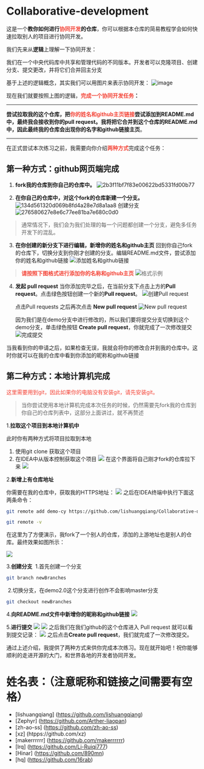 # Collaborative-development

这是一个**教你如何进行<font class="text-color-1" color="#f44336">协同开发</font>的仓库**，你可以根据本仓库的简易教程学会如何快速拉取别人的项目进行协同开发。

我们先来从**逻辑**上理解一下协同开发：

我们在一个中央代码库中共享和管理代码的不同版本。开发者可以克隆项目、创建分支、提交更改，并将它们合并回主分支

基于上述的逻辑概念，其实我们可以用图片来表示协同开发：
![image](https://github.com/lishuangqiang/Collaborative-development/assets/142634204/9b852b37-9435-4043-af8d-b514f7ab17be)

现在我们就要按照上图的逻辑，**<font class="text-color-01" color="#f44336">完成一个协同开发任务</font>：**


----


 **尝试拉取我的这个仓库，把<font class="text-color-01" color="#f44336">你的姓名和github主页链接</font>尝试添加到README.md中，最终我会接收到你的pull request。我将把它合并到这个仓库的README.md中，因此最终我的仓库会出现你的名字和github链接主页**。



----

在正式尝试本次练习之前，我需要向你介绍<font class="text-color-01" color="#f44336">**两种方式**</font>完成这个任务：

## 第一种方式：github网页端完成

1. **fork我的仓库到你自己的仓库中。**
   ![2b3f11bf7f83e00622bd5331fd00b77](https://github.com/lishuangqiang/Collaborative-development/assets/142634204/9e43ceef-28d9-424c-b367-0c6389997725)

2. **在你自己的仓库中，对这个fork的仓库新建一个分支。**
   ![134d561320d069b8fd4a28e7d8a1aa8](https://github.com/lishuangqiang/Collaborative-development/assets/142634204/18fbbe0c-b72f-4ae8-b67a-6140a9bf1b4c)
   创建分支
   ![276580627e8e6c77ee81ba7e680c0d0](https://github.com/lishuangqiang/Collaborative-development/assets/142634204/99a7b0dc-fa8a-4642-a400-7e24b2adec5c)

 >   通常情况下，我们会为我们处理的每一个问题都创建一个分支，避免多任务开发下的混乱。


3. **在你创建的新分支下进行编辑，新增你的姓名和github主页**
   回到你自己fork的仓库下，切换分支到你刚才创建的分支。编辑README.md文件，尝试添加你的姓名和github链接
   ![添加姓名和github链接](https://markdown.liuchengtu.com/work/uploads/upload_ebe99e70db0eb2543c92fb6ae1731332.png)


> **<font class="text-color-01" color="#f44336">   请按照下图格式进行添加你的名称和github主页</font>**
   ![格式示例](https://markdown.liuchengtu.com/work/uploads/upload_45e3234e66653017475c2e93631e9c03.png)


4. **发起 pull request**
   当你添加完毕之后，在当前分支下点击上方的**Pull request**。点击绿色按钮创建一个新的**Pull request**。
   ![创建Pull request](https://markdown.liuchengtu.com/work/uploads/upload_96ad177843e2c47265b2da76df54cfcf.png)

   点击Pull requests 之后再次点击 **New pull request**
   ![New pull request](https://markdown.liuchengtu.com/work/uploads/upload_e926a66f93f7367d9984c3c1f8e00d28.png)

   因为我们是在demo分支中进行修改的，所以我们要将提交分支切换到这个demo分支，单击绿色按钮 ****Create pull request****，你就完成了一次修改提交
   ![完成提交](https://markdown.liuchengtu.com/work/uploads/upload_530842571f59077d870704167d17ee93.png)

当我看到你的申请之后，如果检查无误，我就会将你的修改合并到我的仓库中。这时你就可以在我的仓库中看到你添加的昵称和github链接
## 第二种方式：本地计算机完成
<font class="text-color-1" color="#f44336">这里需要用到git，因此如果你的电脑没有安装git，请先安装git。</font>


> 当你尝试使用本地计算机完成本次任务的时候，仍然需要先fork我的仓库到你自己的仓库列表中，这部分上面讲过，就不再赘述

1.**拉取这个项目到本地计算机中**

此时你有两种方式将项目拉取到本地

1. 使用git clone 获取这个项目
2. 在IDEA中从版本控制获取这个项目
![](https://markdown.liuchengtu.com/work/uploads/upload_d70cb1101d8496786c9914e860db4853.png)
在这个界面将自己刚才fork的仓库拉下来
![](https://markdown.liuchengtu.com/work/uploads/upload_db89e08054f7c6dec3205c01949d439b.png)

2.**新增上有仓库地址**

你需要在我的仓库中，获取我的HTTPS地址：
![](https://markdown.liuchengtu.com/work/uploads/upload_0079b9af18add1fc3dbddd2afc671bce.png)
之后在IDEA终端中执行下面这两条命令：

```bash
git remote add demo-cy https://github.com/lishuangqiang/Collaborative-development.git

git remote -v
```
在这里为了方便演示，我fork了一个别人的仓库，添加的上游地址也是别人的仓库。最终效果如图所示：

![](https://markdown.liuchengtu.com/work/uploads/upload_20f3c5de68e1d5f69fc59c8f2539d823.png)

3.**创建分支**
​ 1.首先创建一个分支

```bash
git branch newBranches

```

​ 2.切换分支，在demo2.0这个分支进行创作不会影响master分支

```bash
git checkout newBranches
```
4.**向README.md文件中新增你的昵称和github链接**
![](https://markdown.liuchengtu.com/work/uploads/upload_47296b9da6d7ce23970f11d48a50aa12.png)

5.**进行提交**
![](https://markdown.liuchengtu.com/work/uploads/upload_b4503f16172ba42fd21e58309d69d356.png)
![](https://markdown.liuchengtu.com/work/uploads/upload_3bfa864bb034eac4f97fbec85f4f8e48.png)
之后我们在我们github的这个仓库进入 Pull request 就可以看到提交记录：
![](https://markdown.liuchengtu.com/work/uploads/upload_36a4058455f26de3daaa1a4b7db5e008.png)
之后点击****Create pull request****，我们就完成了一次修改提交。

通过上述介绍，我提供了两种方式来供你完成本次练习。现在就开始吧！祝你能够顺利的走进开源的大门，和世界各地的开发者协同开发。

# 姓名表：（注意昵称和链接之间需要有空格）
  - [lishuangqiang] (https://github.com/lishuangqiang)
  - [Zephyr] (https://github.com/Arther-liaopan)
  - [zh-ao-ss] (https://github.com/zh-ao-ss)
  - [xz] (htpps://github.com/xz)
  - [makerrrrrr] (https://github.com/makerrrrrr)
  - [lrq] (https://github.com/Li-Ruiqi777)
  - [Hinar] (https://github.com/890mn)
  - [hq] (https://github.com/16rab)







